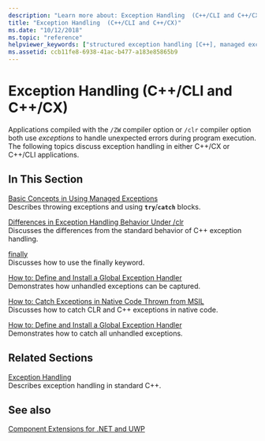 ```yaml
---
description: "Learn more about: Exception Handling  (C++/CLI and C++/CX)"
title: "Exception Handling  (C++/CLI and C++/CX)"
ms.date: "10/12/2018"
ms.topic: "reference"
helpviewer_keywords: ["structured exception handling [C++], managed exceptions", "Exception class, managed applications", "exception handling", "C++ exception handling", "exception handling, types of", "System::Exception class in managed applications"]
ms.assetid: ccb11fe8-6938-41ac-b477-a183e85865b9
---
```

# Exception Handling (C++/CLI and C++/CX)

Applications compiled with the `/ZW` compiler option or `/clr` compiler option both use *exceptions* to handle unexpected errors during program execution. The following topics discuss exception handling in either C++/CX or C++/CLI applications.

## In This Section

[Basic Concepts in Using Managed Exceptions](../dotnet/basic-concepts-in-using-managed-exceptions.md)<br/>
Describes throwing exceptions and using **`try`**/**`catch`** blocks.

[Differences in Exception Handling Behavior Under /clr](../dotnet/differences-in-exception-handling-behavior-under-clr.md)<br/>
Discusses the differences from the standard behavior of C++ exception handling.

[finally](../dotnet/finally.md)<br/>
Discusses how to use the finally keyword.

[How to: Define and Install a Global Exception Handler](../dotnet/how-to-define-and-install-a-global-exception-handler.md)<br/>
Demonstrates how unhandled exceptions can be captured.

[How to: Catch Exceptions in Native Code Thrown from MSIL](../dotnet/how-to-catch-exceptions-in-native-code-thrown-from-msil.md)<br/>
Discusses how to catch CLR and C++ exceptions in native code.

[How to: Define and Install a Global Exception Handler](../dotnet/how-to-define-and-install-a-global-exception-handler.md)<br/>
Demonstrates how to catch all unhandled exceptions.

## Related Sections

[Exception Handling](../cpp/exception-handling-in-visual-cpp.md)<br/>
Describes exception handling in standard C++.

## See also

[Component Extensions for .NET and UWP](component-extensions-for-runtime-platforms.md)
